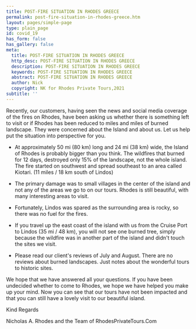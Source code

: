 ```yaml
---
title: POST-FIRE SITUATION IN RHODES GREECE
permalink: post-fire-situation-in-rhodes-greece.htm
layout: pages/simple-page
type: plain_page
id: covid_19
has_form: false
has_gallery: false
meta:
  title: POST-FIRE SITUATION IN RHODES GREECE
  http_desc: POST-FIRE SITUATION IN RHODES GREECE
  description: POST-FIRE SITUATION IN RHODES GREECE
  keywords: POST-FIRE SITUATION IN RHODES GREECE
  abstract: POST-FIRE SITUATION IN RHODES GREECE
  author: Nick
  copyright: NK for Rhodes Private Tours,2021
subtitle: ''
---
```


Recently, our customers, having seen the news and social media coverage of the fires on Rhodes, have been asking us whether there is something left to visit or if Rhodes has been reduced to miles and miles of burned landscape. They were concerned about the Island and about us. Let us help put the situation into perspective for you.

* At approximately 50 mi (80 km) long and 24 mi (38 km) wide, the Island of Rhodes is probably bigger than you think. The wildfires that burned for 12 days, destroyed only 15% of the landscape, not the whole island. The fire started on southwest and spread southeast to an area called Kiotari. (11 miles / 18 km south of Lindos)

* The primary damage was to small villages in the center of the island and not any of the areas we go to on our tours. Rhodes is still beautiful, with many interesting areas to visit.

* Fortunately, Lindos was spared as the surrounding area is rocky, so there was no fuel for the fires.

* If you travel up the east coast of the island with us from the Cruise Port to Lindos (35 mi / 48 km), you will not see one burned tree, simply because the wildfire was in another part of the island and didn't touch the sites we visit.

* Please read our client's reviews of July and August. There are no reviews about burned landscapes. Just notes about the wonderful tours to historic sites.

We hope that we have answered all your questions. If you have been undecided whether to come to Rhodes, we hope we have helped you make up your mind. Now you can see that our tours have not been impacted and that you can still have a lovely visit to our beautiful island.

Kind Regards

Nicholas A. Rhodes and the Team of RhodesPrivateTours.Com